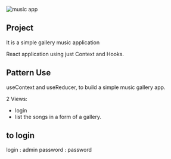 ![music app](/screenshots/preview 'Login page for the app')

## Project

It is a simple gallery music application

React application using just Context and Hooks.

## Pattern Use

useContext and useReducer, to build a simple music gallery app.

2 Views:

- login
- list the songs in a form of a gallery.

## to login

login : admin
password : password
